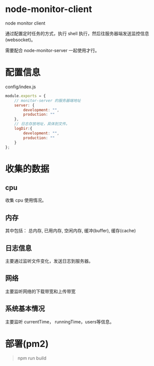 # node-monitor-client
 node monitor client

通过配置定时任务的方式，执行 shell 执行，然后往服务器端发送监控信息(websocket)。

需要配合 node-monitor-server 一起使用才行。


# 配置信息
config/index.js

```js
module.exports = {
    // monitor-server 的服务器端地址
    server: {
        development: "",
        production: ""
    },
    // 日志存放地址，具体到文件。
    logDir:{
        development: "",
        production: ""
    }
};
```

# 收集的数据

## cpu

收集 cpu 使用情况。

## 内存 

其中包括： 总内存, 已用内存, 空闲内存, 缓冲(buffer), 缓存(cache)

## 日志信息
主要通过监听文件变化，发送日志到服务器。

## 网络
主要监听网络的下载带宽和上传带宽

## 系统基本情况
主要监听 currentTime， runningTime，users等信息。


# 部署(pm2)

> npm run build
